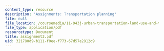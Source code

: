 ```yaml
---
content_type: resource
description: 'Assignments: Transportation planning'
file: null
file_location: /coursemedia/11-943j-urban-transportation-land-use-and-the-environment-spring-2002/321780d9b111f0eef77367d57e2812d9_assignment3.pdf
file_type: application/pdf
resourcetype: Document
title: assignment3.pdf
uid: 321780d9-b111-f0ee-f773-67d57e2812d9
---
```

